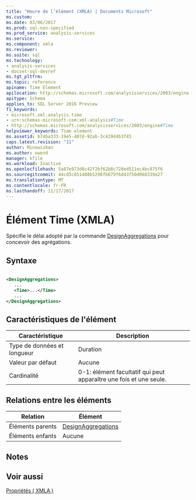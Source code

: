 ```yaml
---
title: "Heure de l’élément (XMLA) | Documents Microsoft"
ms.custom: 
ms.date: 03/06/2017
ms.prod: sql-non-specified
ms.prod_service: analysis-services
ms.service: 
ms.component: xmla
ms.reviewer: 
ms.suite: sql
ms.technology:
- analysis-services
- docset-sql-devref
ms.tgt_pltfrm: 
ms.topic: reference
apiname: Time Element
apilocation: http://schemas.microsoft.com/analysisservices/2003/engine
apitype: Schema
applies_to: SQL Server 2016 Preview
f1_keywords:
- microsoft.xml.analysis.time
- urn:schemas-microsoft-com:xml-analysis#Time
- http://schemas.microsoft.com/analysisservices/2003/engine#Time
helpviewer_keywords: Time element
ms.assetid: b74ba333-19e5-407d-92ab-3c429d4b3f45
caps.latest.revision: "11"
author: Minewiskan
ms.author: owend
manager: kfile
ms.workload: Inactive
ms.openlocfilehash: 5a87e973d8c42f2bf62b8c728ed511ec4bc875f6
ms.sourcegitcommit: 44cd5c651488b5296fb679f6d43f50d068339a27
ms.translationtype: MT
ms.contentlocale: fr-FR
ms.lasthandoff: 11/17/2017
---
```

# <a name="time-element-xmla"></a>Élément Time (XMLA)
  Spécifie le délai adopté par la commande [DesignAggregations](../../../analysis-services/xmla/xml-elements-commands/designaggregations-element-xmla.md) pour concevoir des agrégations.  
  
## <a name="syntax"></a>Syntaxe  
  
```xml  
  
<DesignAggregations>  
   ...  
   <Time>...</Time>  
   ...  
</DesignAggregations>  
```  
  
## <a name="element-characteristics"></a>Caractéristiques de l'élément  
  
|Caractéristique|Description|  
|--------------------|-----------------|  
|Type de données et longueur|Duration|  
|Valeur par défaut|Aucune|  
|Cardinalité|0-1: élément facultatif qui peut apparaître une fois et une seule.|  
  
## <a name="element-relationships"></a>Relations entre les éléments  
  
|Relation|Élément|  
|------------------|-------------|  
|Éléments parents|[DesignAggregations](../../../analysis-services/xmla/xml-elements-commands/designaggregations-element-xmla.md)|  
|Éléments enfants|Aucune|  
  
## <a name="remarks"></a>Notes  
  
## <a name="see-also"></a>Voir aussi  
 [Propriétés &#40; XMLA &#41;](../../../analysis-services/xmla/xml-elements-properties/xml-elements-properties.md)  
  
  
